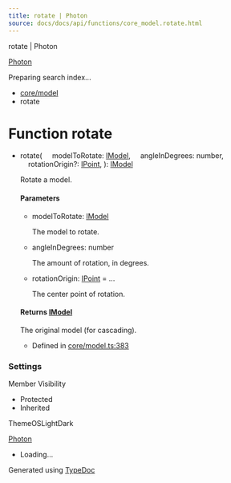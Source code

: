 ```yaml
---
title: rotate | Photon
source: docs/docs/api/functions/core_model.rotate.html
---
```


rotate | Photon

[Photon](../index.md)




Preparing search index...

* [core/model](../modules/core_model.md)
* rotate

# Function rotate

* rotate(
      modelToRotate: [IModel](../interfaces/core_schema.IModel.md),
      angleInDegrees: number,
      rotationOrigin?: [IPoint](../interfaces/core_schema.IPoint.md),
  ): [IModel](../interfaces/core_schema.IModel.md)

  Rotate a model.

  #### Parameters

  + modelToRotate: [IModel](../interfaces/core_schema.IModel.md)

    The model to rotate.
  + angleInDegrees: number

    The amount of rotation, in degrees.
  + rotationOrigin: [IPoint](../interfaces/core_schema.IPoint.md) = ...

    The center point of rotation.

  #### Returns [IModel](../interfaces/core_schema.IModel.md)

  The original model (for cascading).

  + Defined in [core/model.ts:383](https://github.com/mwhite454/photon/blob/main/packages/photon/src/core/model.ts#L383)

### Settings

Member Visibility

* Protected
* Inherited

ThemeOSLightDark

[Photon](../index.md)

* Loading...

Generated using [TypeDoc](https://typedoc.org/)
